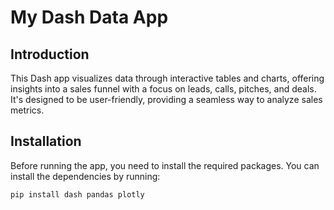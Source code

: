 # My Dash Data App

## Introduction
This Dash app visualizes data through interactive tables and charts, offering insights into a sales funnel with a focus on leads, calls, pitches, and deals. It's designed to be user-friendly, providing a seamless way to analyze sales metrics.

## Installation
Before running the app, you need to install the required packages. You can install the dependencies by running:

```bash
pip install dash pandas plotly
